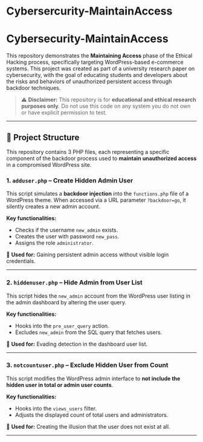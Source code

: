 # Cybersercurity-MaintainAccess

# Cybersecurity-MaintainAccess

This repository demonstrates the **Maintaining Access** phase of the Ethical Hacking process, specifically targeting WordPress-based e-commerce systems. This project was created as part of a university research paper on cybersecurity, with the goal of educating students and developers about the risks and behaviors of unauthorized persistent access through backdoor techniques.

> ⚠️ **Disclaimer:** This repository is for **educational and ethical research purposes only**. Do not use this code on any system you do not own or have explicit permission to test.

---

## 📂 Project Structure

This repository contains 3 PHP files, each representing a specific component of the backdoor process used to **maintain unauthorized access** in a compromised WordPress site.

### 1. `adduser.php` – Create Hidden Admin User

This script simulates a **backdoor injection** into the `functions.php` file of a WordPress theme. When accessed via a URL parameter `?backdoor=go`, it silently creates a new admin account.

**Key functionalities:**
- Checks if the username `new_admin` exists.
- Creates the user with password `new_pass`.
- Assigns the role `administrator`.

📎 **Used for:** Gaining persistent admin access without visible login credentials.

---

### 2. `hiddenuser.php` – Hide Admin from User List

This script hides the `new_admin` account from the WordPress user listing in the admin dashboard by altering the user query.

**Key functionalities:**
- Hooks into the `pre_user_query` action.
- Excludes `new_admin` from the SQL query that fetches users.

📎 **Used for:** Evading detection in the dashboard user list.

---

### 3. `notcountuser.php` – Exclude Hidden User from Count

This script modifies the WordPress admin interface to **not include the hidden user in total or admin user counts**.

**Key functionalities:**
- Hooks into the `views_users` filter.
- Adjusts the displayed count of total users and administrators.

📎 **Used for:** Creating the illusion that the user does not exist at all.

---
